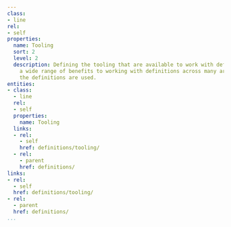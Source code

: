 ```yaml
---
class:
- line
rel:
- self
properties:
  name: Tooling
  sort: 2
  level: 2
  description: Defining the tooling that are available to work with definitions, providing
    a wide range of benefits to working with definitions across many areas in which
    the definitions are used.
entities:
- class:
  - line
  rel:
  - self
  properties:
    name: Tooling
  links:
  - rel:
    - self
    href: definitions/tooling/
  - rel:
    - parent
    href: definitions/
links:
- rel:
  - self
  href: definitions/tooling/
- rel:
  - parent
  href: definitions/
...
```

